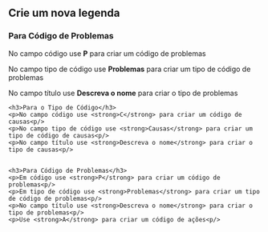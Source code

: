 <h2>Crie um nova legenda</h2>
    <h3>Para Código de Problemas</h3>
    <p>No campo código use <strong>P</strong> para criar um código de problemas<p/>
    <p>No campo tipo de código use <strong>Problemas</strong> para criar um tipo de código de problemas<p/>
    <p>No campo título use <strong>Descreva o nome</strong> para criar o tipo de problemas<p/>

    <h3>Para o Tipo de Código</h3>
    <p>No campo código use <strong>C</strong> para criar um código de causas<p/>
    <p>No campo tipo de código use <strong>Causas</strong> para criar um tipo de código de causas<p/>
    <p>No campo título use <strong>Descreva o nome</strong> para criar o tipo de causas<p/>
     

    <h3>Para Código de Problemas</h3>
    <p>Em código use <strong>P</strong> para criar um código de problemas<p/>
    <p>Em tipo de código use <strong>Problemas</strong> para criar um tipo de código de problemas<p/>
    <p>No campo título use <strong>Descreva o nome</strong> para criar o tipo de problemas<p/>
    <p>Use <strong>A</strong> para criar um código de ações<p/>